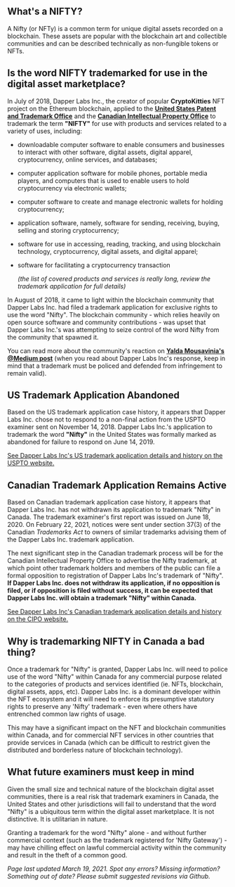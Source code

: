 ## What's a NIFTY?

A Nifty (or NFTy) is a common term for unique digital assets recorded on a blockchain. These assets are popular with the blockchain art and collectible communities and can be described technically as non-fungible tokens or NFTs. 

## Is the word NIFTY trademarked for use in the digital asset marketplace?

In July of 2018, Dapper Labs Inc., the creator of popular **CryptoKitties** NFT project on the Ethereum blockchain, applied to the [**United States Patent and Trademark Office**](https://tsdr.uspto.gov/#caseNumber=88046182&caseType=SERIAL_NO&searchType=statusSearch) and the [**Canadian Intellectual Property Office**](http://www.ic.gc.ca/app/opic-cipo/trdmrks/srch/viewTrademark?id=1909994&tab=reg&lang=eng) to trademark the term **"NIFTY"** for use with products and services related to a variety of uses, including:

- downloadable computer software to enable consumers and businesses to interact with other software, digital assets, digital apparel, cryptocurrency, online services, and databases; 
- computer application software for mobile phones, portable media players, and computers that is used to enable users to hold cryptocurrency via electronic wallets; 
- computer software to create and manage electronic wallets for holding cryptocurrency; 
- application software, namely, software for sending, receiving, buying, selling and storing cryptocurrency;
- software for use in accessing, reading, tracking, and using blockchain technology, cryptocurrency, digital assets, and digital apparel; 
- software for facilitating a cryptocurrency transaction

     _(the list of covered products and services is really long, review the trademark application for full details)_

In August of 2018, it came to light within the blockchain community that Dapper Labs Inc. had filed a trademark application for exclusive rights to use the word "Nifty". The blockchain community - which relies heavily on open source software and community contributions - was upset that Dapper Labs Inc.'s was attempting to seize control of the word Nifty from the community that spawned it.

You can read more about the community's reaction on [**Yalda Mousavinia's @Medium post**](https://medium.com/@stellarmagnet/nifty-ethereums-first-trademark-battle-996c840b2583) (when you read about Dapper Labs Inc's response, keep in mind that a trademark must be policed and defended from infringement to remain valid).

## US Trademark Application Abandoned
Based on the US trademark application case history, it appears that Dapper Labs Inc. chose not to respond to a non-final action from the USPTO examiner sent on November 14, 2018. Dapper Labs Inc.'s application to trademark the word **"Nifty"** in the United States was formally marked as abandoned for failure to respond on June 14, 2019. 

[See Dapper Labs Inc's US trademark application details and history on the USPTO website.](https://tsdr.uspto.gov/#caseNumber=88046182&caseType=SERIAL_NO&searchType=statusSearch)

## Canadian Trademark Application Remains Active
Based on Canadian trademark application case history, it appears that Dapper Labs Inc. has not withdrawn its application to trademark "Nifty" in Canada. The trademark examiner's first report was issued on June 18, 2020. On February 22, 2021, notices were sent under section 37(3) of the Canadian _Trademarks Act_ to owners of similar trademarks advising them of the Dapper Labs Inc. trademark application. 

The next significant step in the Canadian trademark process will be for the Canadian Intellectual Property Office to advertise the Nifty trademark, at which point other trademark holders and members of the public can file a formal opposition to registration of Dapper Labs Inc's trademark of "Nifty". **If Dapper Labs Inc. does not withdraw its application, if no opposition is filed, or if opposition is filed without success, it can be expected that Dapper Labs Inc. will obtain a trademark "Nifty" within Canada.**

[See Dapper Labs Inc's Canadian trademark application details and history on the CIPO website.](http://www.ic.gc.ca/app/opic-cipo/trdmrks/srch/viewTrademark?id=1909994&tab=reg&lang=eng)

## Why is trademarking NIFTY in Canada a bad thing?
Once a trademark for "Nifty" is granted, Dapper Labs Inc. will need to police use of the word "Nifty" within Canada for any commercial purpose related to the categories of products and services identified (ie. NFTs, blockchain, digital assets, apps, etc). Dapper Labs Inc. is a dominant developer within the NFT ecosystem and it will need to enforce its presumptive statutory rights to preserve any 'Nifty' trademark - even where others have entrenched common law rights of usage. 

This may have a significant impact on the NFT and blockchain communities within Canada, and for commercial NFT services in other countries that provide services in Canada (which can be difficult to restrict given the distributed and borderless nature of blockchain technology).

## What future examiners must keep in mind
Given the small size and technical nature of the blockchain digital asset communities, there is a real risk that trademark examiners in Canada, the United States and other jurisdictions will fail to understand that the word "Nifty" is a ubiquitous term within the digital asset marketplace. It is not distinctive. It is utilitarian in nature. 

Granting a trademark for the word "Nifty" alone - and without further commercial context (such as the trademark registered for 'Nifty Gateway') - may have chilling effect on lawful commercial activity within the community and result in the theft of a common good.



_Page last updated March 19, 2021.
Spot any errors? Missing information? Something out of date? Please submit suggested revisions via Github._
